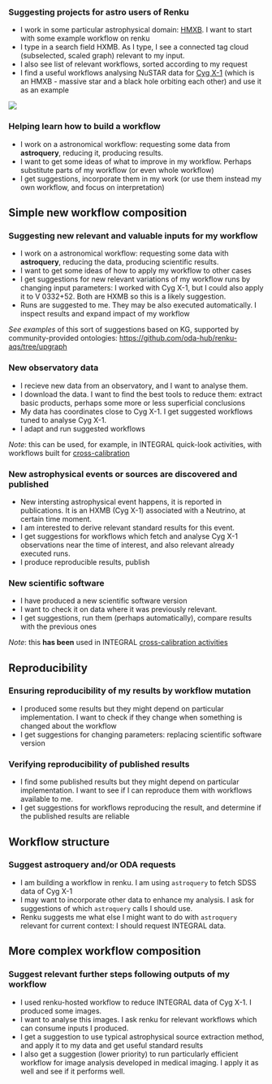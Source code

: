### Suggesting projects for astro users of Renku


* I work in some particular astrophysical domain: [HMXB](https://en.wikipedia.org/wiki/X-ray_binary#High-mass_X-ray_binary). I want to start with some example workflow on renku
* I type in a search field HXMB. As I type, I see a connected tag cloud (subselected, scaled graph) relevant to my input. 
* I also see list of relevant workflows, sorted according to my request
* I find a useful workflows analysing NuSTAR data for [Cyg X-1](https://en.wikipedia.org/wiki/Cygnus_X-1) (which is an HMXB - massive star and a black hole orbiting each other) and use it as an example


![](https://user-images.githubusercontent.com/3909535/142020701-65523b70-2a9d-42c2-b645-58d23b394cfe.png)

### Helping learn how to build a workflow

* I work on a astronomical workflow: requesting some data from **astroquery**, reducing it, producing results.
* I want to get some ideas of what to improve in my workflow. Perhaps substitute parts of my workflow (or even whole workflow)
* I get suggestions, incorporate them in my work (or use them instead my own workflow, and focus on interpretation)

## Simple new workflow composition
### Suggesting new relevant and valuable inputs for my workflow

* I work on a astronomical workflow: requesting some data with **astroquery**, reducing the data, producing scientific results.
* I want to get some ideas of how to apply my workflow to other cases
* I get suggestions for new relevant variations of my workflow runs by changing input parameters: I worked with Cyg X-1, but I could also apply it to V 0332+52. Both are HXMB so this is a likely suggestion.
* Runs are suggested to me. They may be also executed automatically. I inspect results and expand impact of my workflow

*See examples* of this sort of suggestions based on KG, supported by community-provided ontologies: https://github.com/oda-hub/renku-aqs/tree/upgraph

### New observatory data

* I recieve new data from an observatory, and I want to analyse them.
* I download the data. I want to find the best tools to reduce them: extract basic products, perhaps some more or less superficial conclusions
* My data has coordinates close to Cyg X-1. I get suggested workflows tuned to analyse Cyg X-1. 
* I adapt and run suggested workflows

*Note*: this can be used, for example, in INTEGRAL quick-look activities, with workflows built for [cross-calibration](https://indico.ict.inaf.it/event/1001/contributions/10148/)

### New astrophysical events or sources are discovered and published

* New intersting astrophysical event happens, it is reported in publications. It is an HXMB (Cyg X-1) associated with a Neutrino, at certain time moment.
* I am interested to derive relevant standard results for this event. 
* I get suggestions for workflows which fetch and analyse Cyg X-1 observations near the time of interest, and also relevant already executed runs.
* I produce reproducible results, publish

### New scientific software

* I have produced a new scientific software version
* I want to check it on data where it was previously relevant. 
* I get suggestions, run them (perhaps automatically), compare results with the previous ones

*Note*: this **has been** used in INTEGRAL [cross-calibration activities](https://indico.ict.inaf.it/event/1001/contributions/10148/)

## Reproducibility

### Ensuring reproducibility of my results by workflow mutation

* I produced some results but they might depend on particular implementation. I want to check if they change when something is changed about the workflow
* I get suggestions for changing parameters: replacing scientific software version

### Verifying reproducibility of published results 

* I find some published results but they might depend on particular implementation. I want to see if I can reproduce them with workflows available to me.
* I get suggestions for workflows reproducing the result, and determine if the published results are reliable

## Workflow structure

### Suggest astroquery and/or ODA requests

* I am building a workflow in renku. I am using `astroquery` to fetch SDSS data of Cyg X-1
* I may want to incorporate other data to enhance my analysis. I ask for suggestions of which `astroquery` calls I should use.
* Renku suggests me what else I might want to do with `astroquery` relevant for current context: I should request INTEGRAL data.


## More complex workflow composition
### Suggest relevant further steps following outputs of my workflow

* I used renku-hosted workflow to reduce INTEGRAL data of Cyg X-1. I produced some images.
* I want to analyse this images. I ask renku for relevant workflows which can consume inputs I produced.
* I get a suggestion to use typical astrophysical source extraction method, and apply it to my data and get useful standard results
* I also get a suggestion (lower priority) to run particularly efficient workflow for image analysis developed in medical imaging. I apply it as well and see if it  performs well.
